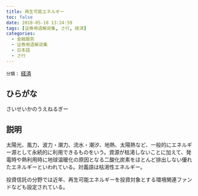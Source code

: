 ```yaml
---
title: 再生可能エネルギー
toc: false
date: 2018-05-18 13:24:59
tags: [证券用语解说集, さ行, 経済]
categories:
  - 金融服务
  - 证券用语解说集
  - 日本語
  - さ行
---
```


`分類：` [経済](/tags/経済/)

## ひらがな

さいせいかのうえねるぎー

## 説明

太陽光、風力、波力・潮力、流水・潮汐、地熱、太陽熱など、一般的にエネルギー源として永続的に利用できるものをいう。資源が枯渇しないことに加えて、発電時や熱利用時に地球温暖化の原因となる二酸化炭素をほとんど排出しない優れたエネルギーといわれている。対義語は枯渇性エネルギー。

投資信託の分野では近年、再生可能エネルギーを投資対象とする環境関連ファンドなども設定されている。
